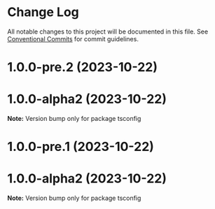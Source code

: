 # Change Log

All notable changes to this project will be documented in this file.
See [Conventional Commits](https://conventionalcommits.org) for commit guidelines.

# 1.0.0-pre.2 (2023-10-22)

# 1.0.0-alpha2 (2023-10-22)

**Note:** Version bump only for package tsconfig

# 1.0.0-pre.1 (2023-10-22)

# 1.0.0-alpha2 (2023-10-22)

**Note:** Version bump only for package tsconfig
